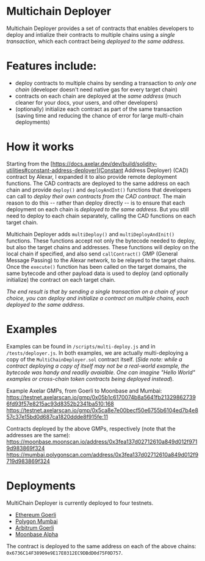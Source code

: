 # Multichain Deployer

Multichain Deployer provides a set of contracts that enables developers to deploy and intialize their contracts to multiple chains using a _single transaction_, which each contract being _deployed to the same address_.

# Features include:
- deploy contracts to multiple chains by sending a transaction to _only one chain_ (developer doesn't need native gas for every target chain)
- contracts on each chain are deployed at the _same address_ (much cleaner for your docs, your users, and other developers)
- (optionally) initialize each contract as part of the same transaction (saving time and reducing the chance of error for large multi-chain deployments)

# How it works
Starting from the [https://docs.axelar.dev/dev/build/solidity-utilities#constant-address-deployer](Constant Address Deployer) (CAD) contract by Alexar, I expanded it to also provide remote deployment functions. The CAD contracts are deployed to the same address on each chain and provide `deploy()` and `deployAndInt()` functions that developers can call to _deploy their own contracts *from* the CAD contract_. The main reason to do this -- rather than deploy directly -- is to ensure that each deployment on each chain is _deployed to the same address_. But you still need to deploy to each chain separately, calling the CAD functions on each target chain.

Multichain Deployer adds `multiDeploy()` and `multiDeployAndInit()` functions. These functions accept not only the bytecode needed to deploy, but also the target chains and addresses. These functions will deploy on the local chain if specified, and also send `callContract()` GMP (General Message Passing) to the Alexar network, to be relayed to the target chains. Once the `execute()` function has been called on the target domains, the same bytecode and other payload data is used to deploy (and optionally initialize) the contract on each target chain.

_The end result is that by sending a single transaction on a chain of your choice, you can deploy and initialize a contract on multiple chains, each deployed to the same address_.

# Examples
Examples can be found in `/scripts/multi-deploy.js` and in `/tests/deployer.js`. In both examples, we are actually multi-deploying a copy of the `MultiChainDeployer.sol` contract itself. (_Side note: while a contract deploying a copy of itself may not be a real-world example, the bytecode was handy and readily avaialble. One can imagine "Hello World" examples or cross-chain token contracts being deployed instead_).

Example Axelar GMPs, from Goerli to Moonbase and Mumbai:
https://testnet.axelarscan.io/gmp/0x05b1c6170074b8a5641fb213298627396fd93f57e8215ac93d8352b2341ba510:168
https://testnet.axelarscan.io/gmp/0x5ca8e7e00becf50e6755b6104ed7b4e857c37e15bd0d687ca1820ddde8f915fe:11

Contracts deployed by the above GMPs, respectively (note that the addresses are the same):
https://moonbase.moonscan.io/address/0x3fea137d02712610a849d012f9719d983869f324
https://mumbai.polygonscan.com/address/0x3fea137d02712610a849d012f9719d983869f324

# Deployments
MultiChain Deployer is currently deployed to four testnets. 

- [Ethereum Goerli](https://goerli.etherscan.io/address/0x6736C14F38909e9E17E0312EC9DBdD0d75F0D757)
- [Polygon Mumbai](https://mumbai.polygonscan.com/address/0x6736C14F38909e9E17E0312EC9DBdD0d75F0D757)
- [Arbitrum Goerli](https://goerli.arbiscan.io/address/0x6736C14F38909e9E17E0312EC9DBdD0d75F0D757)
- [Moonbase Alpha](https://moonbase.moonscan.io/address/0x6736C14F38909e9E17E0312EC9DBdD0d75F0D757)

The contract is deployed to the same address on each of the above chains: `0x6736C14F38909e9E17E0312EC9DBdD0d75F0D757`.

